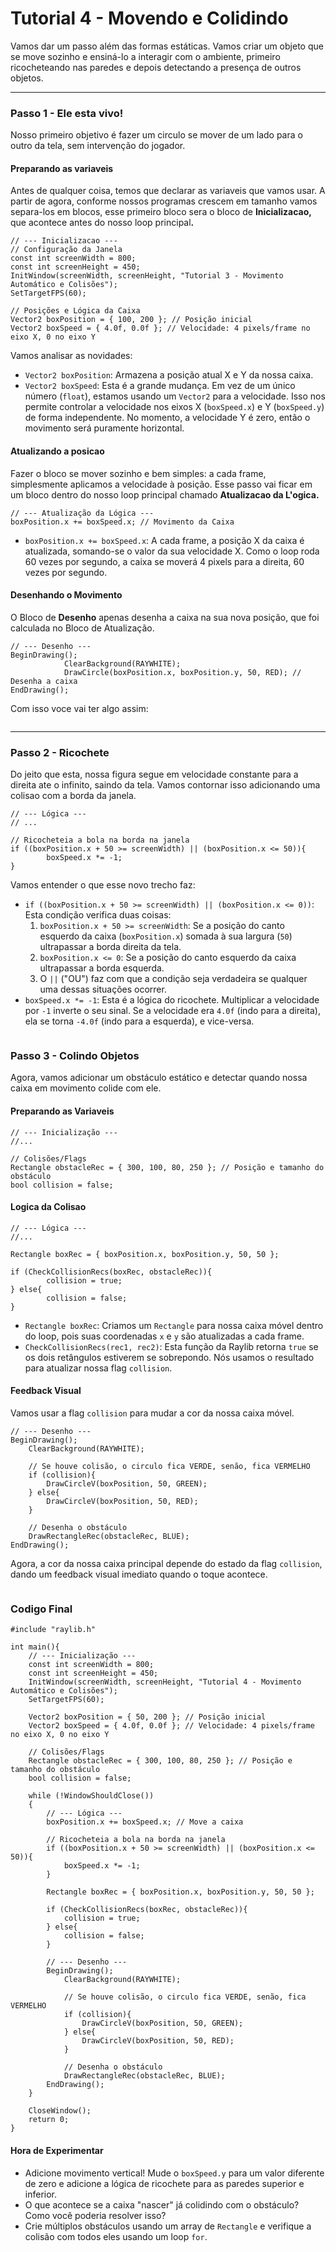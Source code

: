 # Tutorial 4 - Movendo e Colidindo

Vamos dar um passo além das formas estáticas. Vamos criar um objeto que se move sozinho e ensiná-lo a interagir com o ambiente, primeiro ricocheteando nas paredes e depois detectando a presença de outros objetos.

***

### Passo 1 - Ele esta vivo!

Nosso primeiro objetivo é fazer um circulo se mover de um lado para o outro da tela, sem intervenção do jogador.

#### Preparando as variaveis

Antes de qualquer coisa, temos que declarar as variaveis que vamos usar. A partir de agora, conforme nossos programas crescem em tamanho vamos separa-los em blocos, esse primeiro bloco sera o bloco de **Inicializacao,** que acontece antes do nosso loop principa&#x6C;**.**

```
// --- Inicializacao ---
// Configuração da Janela
const int screenWidth = 800;
const int screenHeight = 450;
InitWindow(screenWidth, screenHeight, "Tutorial 3 - Movimento Automático e Colisões");
SetTargetFPS(60);

// Posições e Lógica da Caixa
Vector2 boxPosition = { 100, 200 }; // Posição inicial
Vector2 boxSpeed = { 4.0f, 0.0f }; // Velocidade: 4 pixels/frame no eixo X, 0 no eixo Y
```

Vamos analisar as novidades:

* `Vector2 boxPosition`: Armazena a posição atual X e Y da nossa caixa.
* `Vector2 boxSpeed`: Esta é a grande mudança. Em vez de um único número (`float`), estamos usando um `Vector2` para a velocidade. Isso nos permite controlar a velocidade nos eixos X (`boxSpeed.x`) e Y (`boxSpeed.y`) de forma independente. No momento, a velocidade Y é zero, então o movimento será puramente horizontal.

#### Atualizando a posicao

Fazer o bloco se mover sozinho e bem simples: a cada frame, simplesmente aplicamos a velocidade à posição. Esse passo vai ficar em um bloco dentro do nosso loop principal chamado **Atualizacao da L'ogica.**

```
// --- Atualização da Lógica ---
boxPosition.x += boxSpeed.x; // Movimento da Caixa
```

* `boxPosition.x += boxSpeed.x`: A cada frame, a posição X da caixa é atualizada, somando-se o valor da sua velocidade X. Como o loop roda 60 vezes por segundo, a caixa se moverá 4 pixels para a direita, 60 vezes por segundo.

#### Desenhando o Movimento

O Bloco de **Desenho** apenas desenha a caixa na sua nova posição, que foi calculada no Bloco de Atualização.

```
// --- Desenho ---
BeginDrawing();
            ClearBackground(RAYWHITE);
            DrawCircle(boxPosition.x, boxPosition.y, 50, RED); // Desenha a caixa
EndDrawing();
```

Com isso voce vai ter algo assim:

<figure><img src="../.gitbook/assets/tutorail4.gif" alt=""><figcaption></figcaption></figure>

***

### Passo 2 - Ricochete

Do jeito que esta, nossa figura segue em velocidade constante para a direita ate o infinito, saindo da tela. Vamos contornar isso adicionando uma colisao com a borda da janela.

```
// --- Lógica ---
// ...

// Ricocheteia a bola na borda na janela
if ((boxPosition.x + 50 >= screenWidth) || (boxPosition.x <= 50)){
        boxSpeed.x *= -1;
}
```

Vamos entender o que esse novo trecho faz:

* `if ((boxPosition.x + 50 >= screenWidth) || (boxPosition.x <= 0))`: Esta condição verifica duas coisas:
  1. `boxPosition.x + 50 >= screenWidth`: Se a posição do canto esquerdo da caixa (`boxPosition.x`) somada à sua largura (`50`) ultrapassar a borda direita da tela.
  2. `boxPosition.x <= 0`: Se a posição do canto esquerdo da caixa ultrapassar a borda esquerda.
  3. O `||` ("OU") faz com que a condição seja verdadeira se qualquer uma dessas situações ocorrer.
* `boxSpeed.x *= -1`: Esta é a lógica do ricochete. Multiplicar a velocidade por `-1` inverte o seu sinal. Se a velocidade era `4.0f` (indo para a direita), ela se torna `-4.0f` (indo para a esquerda), e vice-versa.

<figure><img src="../.gitbook/assets/Design sem nome.gif" alt=""><figcaption></figcaption></figure>

### Passo 3 - Colindo Objetos

Agora, vamos adicionar um obstáculo estático e detectar quando nossa caixa em movimento colide com ele.

#### Preparando as Variaveis

```
// --- Inicialização ---
//...

// Colisões/Flags
Rectangle obstacleRec = { 300, 100, 80, 250 }; // Posição e tamanho do obstáculo
bool collision = false;
```

#### Logica da Colisao

```
// --- Lógica ---
//...
        
Rectangle boxRec = { boxPosition.x, boxPosition.y, 50, 50 };

if (CheckCollisionRecs(boxRec, obstacleRec)){
        collision = true;
} else{
        collision = false;
}
```

* `Rectangle boxRec`: Criamos um `Rectangle` para nossa caixa móvel dentro do loop, pois suas coordenadas `x` e `y` são atualizadas a cada frame.
* `CheckCollisionRecs(rec1, rec2)`: Esta função da Raylib retorna `true` se os dois retângulos estiverem se sobrepondo. Nós usamos o resultado para atualizar nossa flag `collision`.

#### Feedback Visual

Vamos usar a flag `collision` para mudar a cor da nossa caixa móvel.

```
// --- Desenho ---
BeginDrawing();
    ClearBackground(RAYWHITE);
    
    // Se houve colisão, o circulo fica VERDE, senão, fica VERMELHO
    if (collision){
        DrawCircleV(boxPosition, 50, GREEN);
    } else{
        DrawCircleV(boxPosition, 50, RED);
    }

    // Desenha o obstáculo
    DrawRectangleRec(obstacleRec, BLUE);
EndDrawing();
```

Agora, a cor da nossa caixa principal depende do estado da flag `collision`, dando um feedback visual imediato quando o toque acontece.

<figure><img src="../.gitbook/assets/Design sem nome(1).gif" alt=""><figcaption></figcaption></figure>

### Codigo Final

```
#include "raylib.h"

int main(){
    // --- Inicialização ---
    const int screenWidth = 800;
    const int screenHeight = 450;
    InitWindow(screenWidth, screenHeight, "Tutorial 4 - Movimento Automático e Colisões");
    SetTargetFPS(60);

    Vector2 boxPosition = { 50, 200 }; // Posição inicial
    Vector2 boxSpeed = { 4.0f, 0.0f }; // Velocidade: 4 pixels/frame no eixo X, 0 no eixo Y

    // Colisões/Flags
    Rectangle obstacleRec = { 300, 100, 80, 250 }; // Posição e tamanho do obstáculo
    bool collision = false;

    while (!WindowShouldClose())
    {
        // --- Lógica ---
        boxPosition.x += boxSpeed.x; // Move a caixa

        // Ricocheteia a bola na borda na janela
        if ((boxPosition.x + 50 >= screenWidth) || (boxPosition.x <= 50)){
            boxSpeed.x *= -1;
        }

        Rectangle boxRec = { boxPosition.x, boxPosition.y, 50, 50 };

        if (CheckCollisionRecs(boxRec, obstacleRec)){
            collision = true;
        } else{
            collision = false;
        }

        // --- Desenho ---
        BeginDrawing();
            ClearBackground(RAYWHITE);
    
            // Se houve colisão, o circulo fica VERDE, senão, fica VERMELHO
            if (collision){
                DrawCircleV(boxPosition, 50, GREEN);
            } else{
                DrawCircleV(boxPosition, 50, RED);
            }

            // Desenha o obstáculo
            DrawRectangleRec(obstacleRec, BLUE);
        EndDrawing();
    }

    CloseWindow();
    return 0;
}
```

#### Hora de Experimentar

* Adicione movimento vertical! Mude o `boxSpeed.y` para um valor diferente de zero e adicione a lógica de ricochete para as paredes superior e inferior.
* O que acontece se a caixa "nascer" já colidindo com o obstáculo? Como você poderia resolver isso?
* Crie múltiplos obstáculos usando um array de `Rectangle` e verifique a colisão com todos eles usando um loop `for`.
